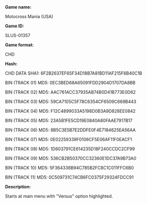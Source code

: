 **Game name:**

Motocross Mania (USA)

**Game ID:**

SLUS-01357

**Game format:**

CHD

**Hash:**

CHD DATA SHA1: 6F2B2637EF65F34D18B7A81BD11AF215F6B40C1B

BIN (TRACK 01) MD5: 0EC3BED68A65091FDD2904D1707DA8BB

BIN (TRACK 02) MD5: AAC761ACC37935AB74B0D41B773E0D62

BIN (TRACK 03) MD5: 59CA7105C5F78C6354CF6509C669B443

BIN (TRACK 04) MD5: F12C4899033A5198D0B3A9D828EE0842

BIN (TRACK 05) MD5: 23A5B1FE5CD19E0840A80FAAE7917B17

BIN (TRACK 06) MD5: 8B5C3E5B7E2DDFE0F4E7184625EA56AA

BIN (TRACK 07) MD5: 0E02259339F0106CF5E06AF11F0EACF1

BIN (TRACK 08) MD5: 1D603791CE614235D18F240CCDC2CF99

BIN (TRACK 09) MD5: 536CB2B50370CC32360E1DC37A9B73A0

BIN (TRACK 10) MD5: 5F364336B94C785B2FC8C1C011FFC6B0

BIN (TRACK 11) MD5: 0C509731C74CB6FC0375F29324FDCC91

**Description:**

Starts at main menu with "Versus" option highlighted.